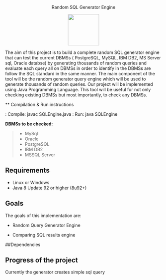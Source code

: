 <p align = "center">
Random SQL Generator Engine

<a>
<p align = "center">
<img src="https://www.nuodb.com/sites/default/files/graphics/icons/SQL-icon-transparent.png" width="100" height="100"/>
</a>


The aim of this project is to build a complete random SQL generator engine  that can test the current DBMSs ( PostgreSQL, MySQL, IBM DB2, MS Server sql, Oracle databse) by generating thousands of  random queries and evaluate each query all on DBMSs in order to identify in the DBMSs are follow the SQL standard in the same manner. The main component of the tool will be the random generator query engine which will be used to generate thousands of random queries.
Our project will be implemented using Java Programming Language. This tool will be useful for not only checking existing DBMSs but most importantly, to check any DBMSs. 

** Compilation & Run instructions

: Compile: javac SQLEngine.java
: Run: java SQLEngine


 **DBMSs to be checked:**

 >- MySql
 >- Oracle
 >- PostgreSQL
 >- IBM DB2
 >- MSSQL Server

## Requirements

* Linux or Windows
* Java 8 Update 92 or higher (8u92+)
  
## Goals

The goals of this implementation are:

* Random Query Generator Engine

* Comparing SQL results engine


##Dependencies


## Progress of the project
Currently the generator creates simple sql query


